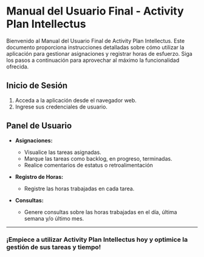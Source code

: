 # Manual del Usuario Final - Activity Plan Intellectus

Bienvenido al Manual del Usuario Final de Activity Plan Intellectus. Este documento proporciona instrucciones detalladas sobre cómo utilizar la aplicación para gestionar asignaciones y registrar horas de esfuerzo. Siga los pasos a continuación para aprovechar al máximo la funcionalidad ofrecida.

## Inicio de Sesión

1. Acceda a la aplicación desde el navegador web.
2. Ingrese sus credenciales de usuario.

## Panel de Usuario

- **Asignaciones:**
  - Visualice las tareas asignadas.
  - Marque las tareas como backlog, en progreso, terminadas.
  - Realice comentarios de estatus o retroalimentación

- **Registro de Horas:**
  - Registre las horas trabajadas en cada tarea.

- **Consultas:**
  - Genere consultas sobre las horas trabajadas en el día, última semana y/o último mes.

---

### ¡Empiece a utilizar Activity Plan Intellectus hoy y optimice la gestión de sus tareas y tiempo!

